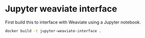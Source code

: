 # Jupyter weaviate interface

First build this to interface with Weaviate using a Jupyter notebook.

```bash
docker build -t jupyter-weaviate-interface .
```
